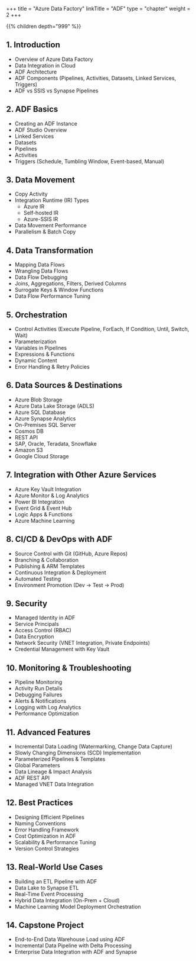 +++
title = "Azure Data Factory"
linkTitle = "ADF"
type = "chapter"
weight = 2
+++

{{% children depth="999" %}}

## 1. Introduction
- Overview of Azure Data Factory
- Data Integration in Cloud
- ADF Architecture
- ADF Components (Pipelines, Activities, Datasets, Linked Services, Triggers)
- ADF vs SSIS vs Synapse Pipelines

## 2. ADF Basics
- Creating an ADF Instance
- ADF Studio Overview
- Linked Services
- Datasets
- Pipelines
- Activities
- Triggers (Schedule, Tumbling Window, Event-based, Manual)

## 3. Data Movement
- Copy Activity
- Integration Runtime (IR) Types
  - Azure IR
  - Self-hosted IR
  - Azure-SSIS IR
- Data Movement Performance
- Parallelism & Batch Copy

## 4. Data Transformation
- Mapping Data Flows
- Wrangling Data Flows
- Data Flow Debugging
- Joins, Aggregations, Filters, Derived Columns
- Surrogate Keys & Window Functions
- Data Flow Performance Tuning

## 5. Orchestration
- Control Activities (Execute Pipeline, ForEach, If Condition, Until, Switch, Wait)
- Parameterization
- Variables in Pipelines
- Expressions & Functions
- Dynamic Content
- Error Handling & Retry Policies

## 6. Data Sources & Destinations
- Azure Blob Storage
- Azure Data Lake Storage (ADLS)
- Azure SQL Database
- Azure Synapse Analytics
- On-Premises SQL Server
- Cosmos DB
- REST API
- SAP, Oracle, Teradata, Snowflake
- Amazon S3
- Google Cloud Storage

## 7. Integration with Other Azure Services
- Azure Key Vault Integration
- Azure Monitor & Log Analytics
- Power BI Integration
- Event Grid & Event Hub
- Logic Apps & Functions
- Azure Machine Learning

## 8. CI/CD & DevOps with ADF
- Source Control with Git (GitHub, Azure Repos)
- Branching & Collaboration
- Publishing & ARM Templates
- Continuous Integration & Deployment
- Automated Testing
- Environment Promotion (Dev → Test → Prod)

## 9. Security
- Managed Identity in ADF
- Service Principals
- Access Control (RBAC)
- Data Encryption
- Network Security (VNET Integration, Private Endpoints)
- Credential Management with Key Vault

## 10. Monitoring & Troubleshooting
- Pipeline Monitoring
- Activity Run Details
- Debugging Failures
- Alerts & Notifications
- Logging with Log Analytics
- Performance Optimization

## 11. Advanced Features
- Incremental Data Loading (Watermarking, Change Data Capture)
- Slowly Changing Dimensions (SCD) Implementation
- Parameterized Pipelines & Templates
- Global Parameters
- Data Lineage & Impact Analysis
- ADF REST API
- Managed VNET Data Integration

## 12. Best Practices
- Designing Efficient Pipelines
- Naming Conventions
- Error Handling Framework
- Cost Optimization in ADF
- Scalability & Performance Tuning
- Version Control Strategies

## 13. Real-World Use Cases
- Building an ETL Pipeline with ADF
- Data Lake to Synapse ETL
- Real-Time Event Processing
- Hybrid Data Integration (On-Prem + Cloud)
- Machine Learning Model Deployment Orchestration

## 14. Capstone Project
- End-to-End Data Warehouse Load using ADF
- Incremental Data Pipeline with Delta Processing
- Enterprise Data Integration with ADF and Synapse


